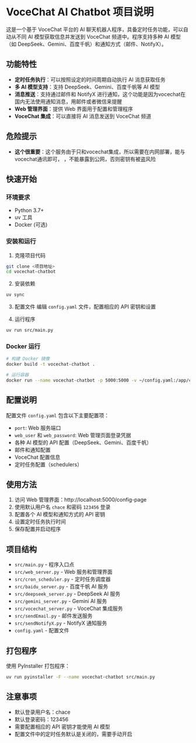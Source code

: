 # VoceChat AI Chatbot 项目说明

这是一个基于 VoceChat 平台的 AI 聊天机器人程序，具备定时任务功能，可以自动从不同 AI 模型获取信息并发送到 VoceChat 频道中。程序支持多种 AI 模型（如 DeepSeek、Gemini、百度千帆）和通知方式（邮件、NotifyX）。

## 功能特性

- **定时任务执行**：可以按照设定的时间周期自动执行 AI 消息获取任务
- **多 AI 模型支持**：支持 DeepSeek、Gemini、百度千帆等 AI 模型
- **消息推送**：支持通过邮件和 NotifyX 进行通知，这个功能是因为vocechat在国内无法使用通知消息，用邮件或者微信来提醒
- **Web 管理界面**：提供 Web 界面用于配置和管理程序
- **VoceChat 集成**：可以直接将 AI 消息发送到 VoceChat 频道

## 危险提示
- **这个很重要**：这个服务由于只和vocechat集成，所以需要在内网部署，能与vocechat通讯即可，
，不能暴露到公网，否则密钥有被盗风险


## 快速开始

### 环境要求
- Python 3.7+
- uv 工具
- Docker (可选)

### 安装和运行

1. 克隆项目代码
```bash
git clone <项目地址>
cd vocechat-chatbot
```

2. 安装依赖
```bash
uv sync
```

3. 配置文件
编辑 `config.yaml` 文件，配置相应的 API 密钥和设置

4. 运行程序
```bash
uv run src/main.py
```

### Docker 运行

```bash
# 构建 Docker 镜像
docker build -t vocechat-chatbot .

# 运行容器
docker run --name vocechat-chatbot -p 5000:5000 -v ~/config.yaml:/app/config.yaml -v /etc/localtime:/etc/localtime vocechat-chatbot:latest
```

## 配置说明

配置文件 `config.yaml` 包含以下主要配置项：
- `port`: Web 服务端口
- `web_user` 和 `web_password`: Web 管理页面登录凭据
- 各种 AI 模型的 API 配置（DeepSeek、Gemini、百度千帆）
- 邮件和通知配置
- VoceChat 配置信息
- 定时任务配置（schedulers）

## 使用方法

1. 访问 Web 管理界面：http://localhost:5000/config-page
2. 使用默认用户名 `chace` 和密码 `123456` 登录
3. 配置各个 AI 模型和通知方式的 API 密钥
4. 设置定时任务执行时间
5. 保存配置并启动程序

## 项目结构

- `src/main.py` - 程序入口点
- `src/web_server.py` - Web 服务和管理界面
- `src/cron_scheduler.py` - 定时任务调度器
- `src/baidu_server.py` - 百度千帆 AI 服务
- `src/deepseek_server.py` - DeepSeek AI 服务
- `src/gemini_server.py` - Gemini AI 服务
- `src/vocechat_server.py` - VoceChat 集成服务
- `src/sendEmail.py` - 邮件发送服务
- `src/sendNotifyX.py` - NotifyX 通知服务
- `config.yaml` - 配置文件

## 打包程序

使用 PyInstaller 打包程序：
```bash
uv run pyinstaller -F --name vocechat-chatbot src/main.py
```

## 注意事项

- 默认登录用户名：chace
- 默认登录密码：123456
- 需要配置相应的 API 密钥才能使用 AI 模型
- 配置文件中的定时任务默认是关闭的，需要手动开启

